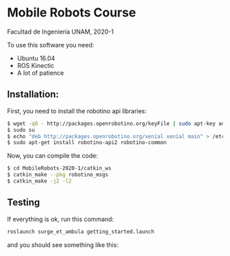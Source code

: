 # Mobile Robots Course
Facultad de Ingeniería UNAM, 2020-1

To use this software you need:

* Ubuntu 16.04
* ROS Kinectic
* A lot of patience

## Installation:

First, you need to install the robotino api libraries:
```bash
$ wget -qO - http://packages.openrobotino.org/keyFile | sudo apt-key add -
$ sudo su
$ echo "deb http://packages.openrobotino.org/xenial xenial main" > /etc/apt/sources.list.d/openrobotino.list
$ sudo apt-get install robotino-api2 robotino-common
```
Now, you can compile the code:
```bash
$ cd MobileRobots-2020-1/catkin_ws
$ catkin_make --pkg robotino_msgs
$ catkin_make -j2 -l2
```

## Testing
If everything is ok, run this command:
```bash
roslaunch surge_et_ambula getting_started.launch
```

and you should see something like this:
